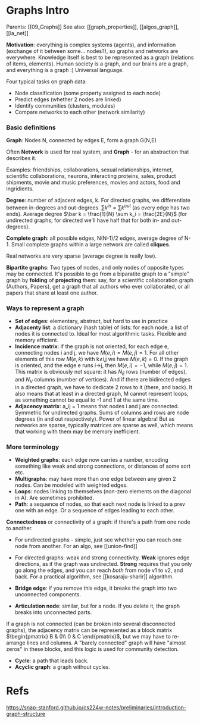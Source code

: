 # Graphs Intro

Parents: [[09_Graphs]]
See also: [[graph_properties]], [[algos_graph]], [[la_net]]

**Motivation**: everything is complex systems (agents), and information (exchange of it between some… nodes?), so graphs and networks are everywhere. Knowledge itself is best to be represented as a graph (relations of items, elements). Human society is a graph, and our brains are a graph, and everything is a graph :) Universal language.

Four typical tasks on graph data:
* Node classification (some property assigned to each node)
* Predict edges (whether 2 nodes are linked)
* Identify communities (clusters, modules)
* Compare networks to each other (network similarity)

### Basic definitions

**Graph**: Nodes N, connected by edges E, form a graph G(N,E)

Often **Network** is used for real system, and **Graph** - for an abstraction that describes it.

Examples: friendships, collaborations, sexual relationships, internet, scientific collaborations, neurons, interacting proteins, sales, product shipments, movie and music preferences, movies and actors, food and ingridients.

**Degree**: number of adjacent edges, k. For directed graphs, we differentiate between in-degrees and out-degrees. $\sum k^{in} = \sum k^{out}$ (as every edge has two ends). Average degree $\bar k = \frac{1}{N} \sum k_i = \frac{2E}{N}$ (for undirected graphs; for directed we'll have half that for both in- and out-degrees).

**Complete graph**: all possible edges, N(N-1)/2 edges, average degree of N-1. Small complete graphs within a large network are called **cliques**.

Real networks are very sparse (average degree is really low).

**Bipartite graphs**: Two types of nodes, and only nodes of opposite types may be connected. It's possible to go from a biparatite graph to a "simple" graph by **folding** of **projecting** them: say, for a scientific collaboration graph (Authors, Papers), get a graph that all authors who ever collaborated, or all papers that share at least one author.

### Ways to represent a graph

* **Set of edges**: elementary, abstract, but hard to use in practice
* **Adjacenty list**: a dictionary (hash table) of lists: for each node, a list of nodes it is connected to. Ideal for most algorithmic tasks. Flexible and memory efficient.
* **Incidence matrix**: if the graph is not oriented, for each edge e, connecting nodes i and j, we have $M(e,i) = M(e,j)=1$. For all other elements of this row $M(e,k)$ with k≠i,j we have $M(e,k)=0$. If the graph is oriented, and the edge e runs i→j, then $M(e,i)=-1$, while $M(e,j)=1$. This matrix is obviously not square: it has $N_E$ rows (number of edges), and $N_V$ columns (number of vertices). And if there are bidirected edges in a directed graph, we have to dedicate 2 rows to it (there, and back). It also means that at least in a directed graph, M cannot represent loops, as something cannot be equal to -1 and 1 at the same time.
* **Adjacency matrix**: a_ij = 1 means that nodes i and j are connected. Symmetric for undirected graphs. Sums of columns and rows are node degrees (in and out respectively). Power of linear algebra! But as networks are sparse, typically matrices are sparse as well, which means that working with them may be memory inefficient.

### More terminology

* **Weighted graphs**: each edge now carries a number, encoding something like weak and strong connections, or distances of some sort etc.
* **Multigraphs**: may have more than one edge between any given 2 nodes. Can be modeled with weighted edges.
* **Loops**: nodes linking to themselves (non-zero elements on the diagonal in A). Are sometimes prohibited.
* **Path**: a sequence of nodes, so that each next node is linked to a prev one with an edge. Or a sequence of edges leading to each other.

**Connectedness** or connectivity of a graph: if there's a path from one node to another.
* For undirected graphs - simple, just see whether you can reach one node from another. For an algo, see [[union-find]]
* For directed graphs: weak and strong connectivity. **Weak** ignores edge directions, as if the graph was undirected. **Strong** requires that you only go along the edges, and you can reach _both_ from node v1 to v2, and back. For a practical algorithm, see [[kosaraju-sharir]] algorithm.

* **Bridge edge**: if you remove this edge, it breaks the graph into two unconnected components.
* **Articulation node**: similar, but for a node. If you delete it, the graph breaks into unconnected parts.

If a graph is not connected (can be broken into several disconnected graphs), the adjacency matrix can be represented as a block matrix $\begin{pmatrix} B & 0\\ 0 & C \end{pmatrix}$, but we may have to re-arrange lines and columns. A "barely connected" graph will have "almost zeros" in these blocks, and this logic is used for community detection.
* **Cycle**: a path that leads back.
* **Acyclic graph**: a graph without cycles. 

# Refs

https://snap-stanford.github.io/cs224w-notes/preliminaries/introduction-graph-structure